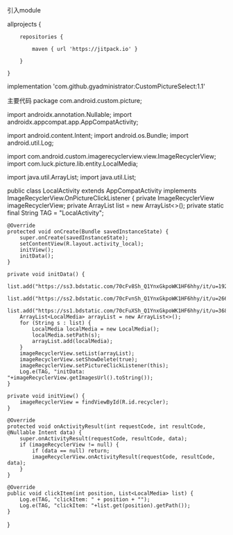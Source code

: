 引入module

allprojects {

		repositories {

			maven { url 'https://jitpack.io' }

		}

	}

implementation 'com.github.gyadministrator:CustomPictureSelect:1.1'

主要代码
package com.android.custom.picture;

import androidx.annotation.Nullable;
import androidx.appcompat.app.AppCompatActivity;

import android.content.Intent;
import android.os.Bundle;
import android.util.Log;

import com.android.custom.imagerecyclerview.view.ImageRecyclerView;
import com.luck.picture.lib.entity.LocalMedia;

import java.util.ArrayList;
import java.util.List;

public class LocalActivity extends AppCompatActivity implements ImageRecyclerView.OnPictureClickListener {
    private ImageRecyclerView imageRecyclerView;
    private ArrayList<String> list = new ArrayList<>();
    private static final String TAG = "LocalActivity";

    @Override
    protected void onCreate(Bundle savedInstanceState) {
        super.onCreate(savedInstanceState);
        setContentView(R.layout.activity_local);
        initView();
        initData();
    }

    private void initData() {
        list.add("https://ss3.bdstatic.com/70cFv8Sh_Q1YnxGkpoWK1HF6hhy/it/u=1926976273,1612334744&fm=26&gp=0.jpg");
        list.add("https://ss2.bdstatic.com/70cFvnSh_Q1YnxGkpoWK1HF6hhy/it/u=2668764066,1478918522&fm=26&gp=0.jpg");
        list.add("https://ss1.bdstatic.com/70cFuXSh_Q1YnxGkpoWK1HF6hhy/it/u=3684317898,3304187139&fm=26&gp=0.jpg");
        ArrayList<LocalMedia> arrayList = new ArrayList<>();
        for (String s : list) {
            LocalMedia localMedia = new LocalMedia();
            localMedia.setPath(s);
            arrayList.add(localMedia);
        }
        imageRecyclerView.setList(arrayList);
        imageRecyclerView.setShowDelete(true);
        imageRecyclerView.setPictureClickListener(this);
        Log.e(TAG, "initData: "+imageRecyclerView.getImagesUrl().toString());
    }

    private void initView() {
        imageRecyclerView = findViewById(R.id.recycler);
    }

    @Override
    protected void onActivityResult(int requestCode, int resultCode, @Nullable Intent data) {
        super.onActivityResult(requestCode, resultCode, data);
        if (imageRecyclerView != null) {
            if (data == null) return;
            imageRecyclerView.onActivityResult(requestCode, resultCode, data);
        }
    }

    @Override
    public void clickItem(int position, List<LocalMedia> list) {
        Log.e(TAG, "clickItem: " + position + "");
        Log.e(TAG, "clickItem: "+list.get(position).getPath());
    }
}
